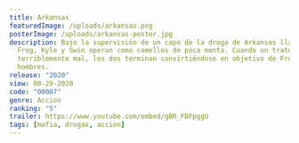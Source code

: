 ```yaml
---
title: Arkansas
featuredImage: /uploads/arkansas.png
posterImage: /uploads/arkansas-poster.jpg
description: Bajo la supervisión de un capo de la droga de Arkansas llamado
  Frog, Kyle y Swin operan como camellos de poca monta. Cuando un trato sale
  terriblemente mal, los dos terminan convirtiéndose en objetivo de Frog y sus
  hombres.
release: "2020"
view: 08-29-2020
code: "00007"
genre: Accion
ranking: "5"
trailer: https://www.youtube.com/embed/gBR_FDFpggU
tags: [mafia, drogas, accion]
---
```

